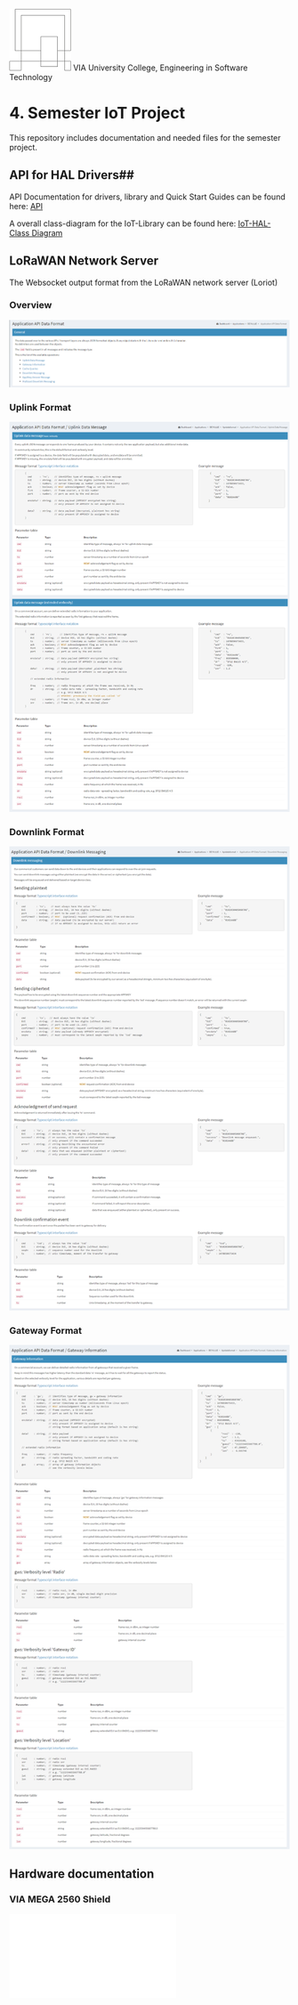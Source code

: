 ![VIA Logo](/docs/resources/logo.png) VIA University College, Engineering in Software Technology

# 4. Semester IoT Project #
This repository includes documentation and needed files for the semester project.

## API for HAL Drivers##
API Documentation for drivers, library and Quick Start Guides can be found here: [API](https://ihavn.github.io/IoT_Semester_project/)

A overall class-diagram for the IoT-Library can be found here: [IoT-HAL-Class Diagram](/docs/IoT_HAL.svg)

## LoRaWAN Network Server ##
The Websocket output format from the LoRaWAN network server (Loriot)

### Overview ###
![Loriot Output Overview](/docs/documentation/Loriot/Overview.png)

### Uplink Format ###
![Loriot Output Uplink](/docs/documentation/Loriot/Uplink.png)

### Downlink Format ###
![Loriot Output Downlink](/docs/documentation/Loriot/Downlink.png)

### Gateway Format ###
![Loriot Output Gateway](/docs/documentation/Loriot/Gateway.png)

## Hardware documentation ##
### VIA MEGA 2560 Shield ###
![Schematic](/docs/documentation/HW%20Doc/VIA%20MEGA2560%Shield/VIA%20Shield%202.0.0%20Schematic.pdf)

